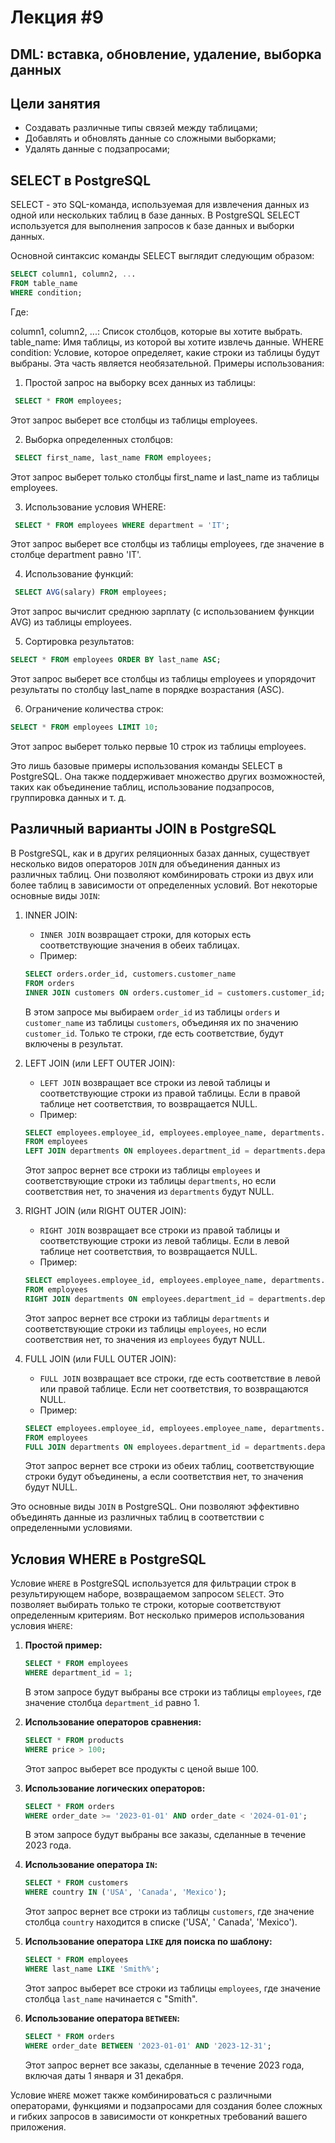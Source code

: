 # Лекция #9

## DML: вставка, обновление, удаление, выборка данных

## Цели занятия

* Создавать различные типы связей между таблицами;
* Добавлять и обновлять данные со сложными выборками;
* Удалять данные с подзапросами;

## SELECT в PostgreSQL

SELECT - это SQL-команда, используемая для извлечения данных из одной или нескольких таблиц в базе данных. В PostgreSQL
SELECT используется для выполнения запросов к базе данных и выборки данных.

Основной синтаксис команды SELECT выглядит следующим образом:

```sql 
SELECT column1, column2, ...
FROM table_name
WHERE condition;
```

Где:

column1, column2, ...: Список столбцов, которые вы хотите выбрать.
table_name: Имя таблицы, из которой вы хотите извлечь данные.
WHERE condition: Условие, которое определяет, какие строки из таблицы будут выбраны. Эта часть является необязательной.
Примеры использования:

1. Простой запрос на выборку всех данных из таблицы:

```sql
 SELECT * FROM employees;
 ```

Этот запрос выберет все столбцы из таблицы employees.

2. Выборка определенных столбцов:

```sql
 SELECT first_name, last_name FROM employees;
 ```

Этот запрос выберет только столбцы first_name и last_name из таблицы employees.

3. Использование условия WHERE:

```sql
 SELECT * FROM employees WHERE department = 'IT';
 ```

Этот запрос выберет все столбцы из таблицы employees, где значение в столбце department равно 'IT'.

4. Использование функций:

```sql
 SELECT AVG(salary) FROM employees;
 ```

Этот запрос вычислит среднюю зарплату (с использованием функции AVG) из таблицы employees.

5. Сортировка результатов:

```sql 
SELECT * FROM employees ORDER BY last_name ASC;
```

Этот запрос выберет все столбцы из таблицы employees и упорядочит результаты по столбцу last_name в порядке
возрастания (ASC).

6. Ограничение количества строк:

```sql 
SELECT * FROM employees LIMIT 10;
```

Этот запрос выберет только первые 10 строк из таблицы employees.

Это лишь базовые примеры использования команды SELECT в PostgreSQL. Она также поддерживает множество других
возможностей, таких как объединение таблиц, использование подзапросов, группировка данных и т. д.

## Различный варианты JOIN в PostgreSQL

В PostgreSQL, как и в других реляционных базах данных, существует несколько видов операторов `JOIN` для объединения
данных из различных таблиц. Они позволяют комбинировать строки из двух или более таблиц в зависимости от определенных
условий. Вот некоторые основные виды `JOIN`:

1. INNER JOIN:
    - `INNER JOIN` возвращает строки, для которых есть соответствующие значения в обеих таблицах.
    - Пример:

    ```sql
    SELECT orders.order_id, customers.customer_name
    FROM orders
    INNER JOIN customers ON orders.customer_id = customers.customer_id;
    ```

   В этом запросе мы выбираем `order_id` из таблицы `orders` и `customer_name` из таблицы `customers`, объединяя их по
   значению `customer_id`. Только те строки, где есть соответствие, будут включены в результат.

2. LEFT JOIN (или LEFT OUTER JOIN):
    - `LEFT JOIN` возвращает все строки из левой таблицы и соответствующие строки из правой таблицы. Если в правой
      таблице нет соответствия, то возвращается NULL.
    - Пример:

    ```sql
    SELECT employees.employee_id, employees.employee_name, departments.department_name
    FROM employees
    LEFT JOIN departments ON employees.department_id = departments.department_id;
    ```

   Этот запрос вернет все строки из таблицы `employees` и соответствующие строки из таблицы `departments`, но если
   соответствия нет, то значения из `departments` будут NULL.

3. RIGHT JOIN (или RIGHT OUTER JOIN):
    - `RIGHT JOIN` возвращает все строки из правой таблицы и соответствующие строки из левой таблицы. Если в левой
      таблице нет соответствия, то возвращается NULL.
    - Пример:

    ```sql
    SELECT employees.employee_id, employees.employee_name, departments.department_name
    FROM employees
    RIGHT JOIN departments ON employees.department_id = departments.department_id;
    ```

   Этот запрос вернет все строки из таблицы `departments` и соответствующие строки из таблицы `employees`, но если
   соответствия нет, то значения из `employees` будут NULL.

4. FULL JOIN (или FULL OUTER JOIN):
    - `FULL JOIN` возвращает все строки, где есть соответствие в левой или правой таблице. Если нет соответствия, то
      возвращаются NULL.
    - Пример:

    ```sql
    SELECT employees.employee_id, employees.employee_name, departments.department_name
    FROM employees
    FULL JOIN departments ON employees.department_id = departments.department_id;
    ```

   Этот запрос вернет все строки из обеих таблиц, соответствующие строки будут объединены, а если соответствия нет, то
   значения будут NULL.

Это основные виды `JOIN` в PostgreSQL. Они позволяют эффективно объединять данные из различных таблиц в соответствии с
определенными условиями.

## Условия WHERE в PostgreSQL

Условие `WHERE` в PostgreSQL используется для фильтрации строк в результирующем наборе, возвращаемом запросом `SELECT`.
Это позволяет выбирать только те строки, которые соответствуют определенным критериям. Вот несколько примеров
использования условия `WHERE`:

1. **Простой пример:**

   ```sql
   SELECT * FROM employees
   WHERE department_id = 1;
   ```

   В этом запросе будут выбраны все строки из таблицы `employees`, где значение столбца `department_id` равно 1.

2. **Использование операторов сравнения:**

   ```sql
   SELECT * FROM products
   WHERE price > 100;
   ```

   Этот запрос выберет все продукты с ценой выше 100.

3. **Использование логических операторов:**

   ```sql
   SELECT * FROM orders
   WHERE order_date >= '2023-01-01' AND order_date < '2024-01-01';
   ```

   В этом запросе будут выбраны все заказы, сделанные в течение 2023 года.

4. **Использование оператора `IN`:**

   ```sql
   SELECT * FROM customers
   WHERE country IN ('USA', 'Canada', 'Mexico');
   ```

   Этот запрос вернет все строки из таблицы `customers`, где значение столбца `country` находится в списке ('USA', '
   Canada', 'Mexico').

5. **Использование оператора `LIKE` для поиска по шаблону:**

   ```sql
   SELECT * FROM employees
   WHERE last_name LIKE 'Smith%';
   ```

   Этот запрос выберет все строки из таблицы `employees`, где значение столбца `last_name` начинается с "Smith".

6. **Использование оператора `BETWEEN`:**

   ```sql
   SELECT * FROM orders
   WHERE order_date BETWEEN '2023-01-01' AND '2023-12-31';
   ```

   Этот запрос вернет все заказы, сделанные в течение 2023 года, включая даты 1 января и 31 декабря.

Условие `WHERE` может также комбинироваться с различными операторами, функциями и подзапросами для создания более
сложных и гибких запросов в зависимости от конкретных требований вашего приложения.